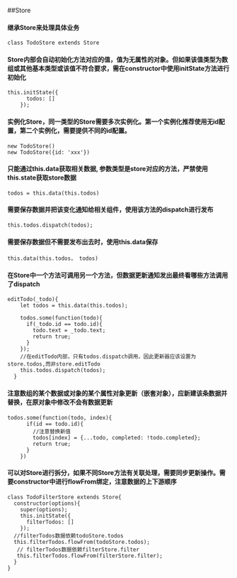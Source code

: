 ##Store
 
#### 继承Store来处理具体业务 

```
class TodoStore extends Store
```

#### Store内部会自动初始化方法对应的值，值为无属性的对象。但如果该值类型为数组或其他基本类型或该值不符合要求，需在constructor中使用initState方法进行初始化

```
this.initState({
      todos: []
    });
``` 
#### 实例化Store，同一类型的Store需要多次实例化。第一个实例化推荐使用无id配置，第二个实例化，需要提供不同的id配置。


```
new TodoStore()
new TodoStore({id: 'xxx'})
```

#### 只能通过this.data获取相关数据, 参数类型是store对应的方法，严禁使用this.state获取store数据

```
todos = this.data(this.todos)
```

#### 需要保存数据并把该变化通知给相关组件，使用该方法的dispatch进行发布

```
this.todos.dispatch(todos);
```

#### 需要保存数据但不需要发布出去时，使用this.data保存

```
this.data(this.todos， todos)
```

#### 在Store中一个方法可调用另一个方法，但数据更新通知发出最终看哪些方法调用了dispatch

```
editTodo(_todo){
    let todos = this.data(this.todos);

    todos.some(function(todo){
      if(_todo.id == todo.id){
        todo.text = _todo.text;
        return true;
      }
    });
    //在editTodo内部，只有todos.dispatch调用，因此更新器应该设置为store.todos,而非store.editTodo
    this.todos.dispatch(todos);
  }
```
#### 注意数组的某个数据或对象的某个属性对象更新（嵌套对象），应新建该条数据并替换，在原对象中修改不会有数据更新


```
todos.some(function(todo, index){
      if(id == todo.id){
        //注意替换新值
        todos[index] = {...todo, completed: !todo.completed};
        return true;
      }
    })
```

#### 可以对Store进行拆分，如果不同Store方法有关联处理，需要同步更新操作。需要constructor中进行flowFrom绑定，注意数据的上下游顺序

```
class TodoFilterStore extends Store{
  constructor(options){
    super(options);
    this.initState({
      filterTodos: []
    });
  //filterTodos数据依赖todoStore.todos
  this.filterTodos.flowFrom(todoStore.todos);
   // filterTodos数据依赖filterStore.filter
   this.filterTodos.flowFrom(filterStore.filter);
  }
}
```



